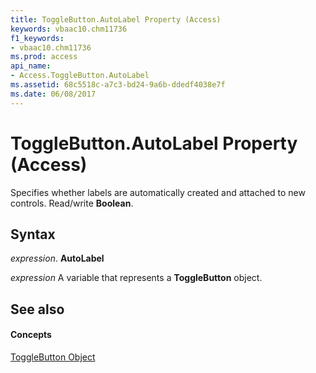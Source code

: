 ```yaml
---
title: ToggleButton.AutoLabel Property (Access)
keywords: vbaac10.chm11736
f1_keywords:
- vbaac10.chm11736
ms.prod: access
api_name:
- Access.ToggleButton.AutoLabel
ms.assetid: 68c5518c-a7c3-bd24-9a6b-ddedf4038e7f
ms.date: 06/08/2017
---
```



# ToggleButton.AutoLabel Property (Access)

Specifies whether labels are automatically created and attached to new controls. Read/write  **Boolean**.


## Syntax

 _expression_. **AutoLabel**

 _expression_ A variable that represents a **ToggleButton** object.


## See also


#### Concepts


[ToggleButton Object](togglebutton-object-access.md)


